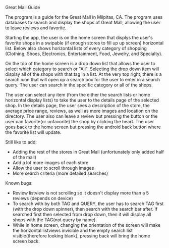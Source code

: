 
Great Mall Guide

The program is a guide for the Great Mall in Milpitas, CA. The program uses databases to search and display the shops of Great Mall, allowing the user to leave reviews and favorite. 

Starting the app, the user is on the home screen that displys the user's favorite shops in a swipable (if enough stores to fill up up screen) horizontal list. Below also shows horizontal lists of every category of shopping (Clothing, Shoes, Electronics, Entertainment, Food, Jewelry, and Specialty). 

On the top of the home screen is a drop down list that allows the user to select which category to search or "All". Selecting the drop down item will display all of the shops with that tag in a list. At the very top right, there is a search icon that will open up a search box for the user to enter in a search query. The user can search in the specific category or all of the shops. 

The user can select any item (from the either the search lists or home horizontal display lists) to take the user to the details page of the selected shop. In the details page, the user sees a description of the store, the average price range, reviews, as well as more images and location on the directory. The user also can leave a review but pressing the button or the user can favorite(or unfavorite) the shop by clicking the heart. The user goes back to the home screen but pressing the android back button where the favorite list will update. 

Still like to add:
- Adding the rest of the stores in Great Mall (unfortunately only added half of the mall) 
- Add a lot more images of each store
- Allow the user to scroll through images
- More search criteria (more detailed searches) 

Known bugs:
- Review listview is not scrolling so it doesn't display more than a 5 reviews (depends on device)
- To search with by both TAG and QUERY, the user has to search TAG first (with the drop down spinner), then search with the search bar after. If searched first then selected from drop down, then it will display all shops with the TAG(not query by name). 
- While in home screen, changing the orientation of the screen will make the horizontal listviews invisible and the empty search list visible(therefore looking blank), pressing back will bring the home screen back. 


